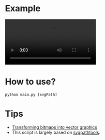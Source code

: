 # Example
<video src="https://raw.githubusercontent.com/rbxluau/DrawAny/refs/heads/master/video.mp4"></video>
# How to use?
```shell
python main.py [svgPath]
```
# Tips
* [Transforming bitmaps into vector graphics](https://potrace.sourceforge.net)
* This script is largely based on [svgpathtools](https://github.com/mathandy/svgpathtools).